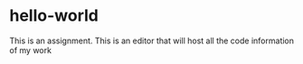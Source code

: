 # hello-world
This is an assignment.
This is an editor that will host all the code information of my work
